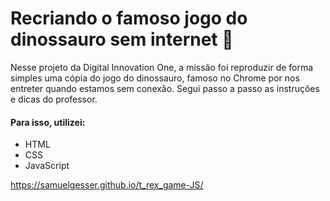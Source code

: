 # Recriando o famoso jogo do dinossauro sem internet :t-rex:

Nesse projeto da Digital Innovation One, a missão foi reproduzir de forma simples uma cópia do jogo do dinossauro, famoso no Chrome por nos entreter quando estamos sem conexão. Segui passo a passo as instruções e dicas do professor. 

#### Para isso, utilizei:

- HTML 
- CSS
- JavaScript

https://samuelgesser.github.io/t_rex_game-JS/ 
